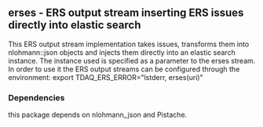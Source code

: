 ## erses - ERS output stream inserting ERS issues directly into elastic search
This ERS output stream implementation takes issues, transforms them into nlohmann::json objects and injects them directly into an elastic search instance. The instance used is specified as a parameter to the erses stream.
In order to use it the ERS output streams can be configured through the environment:
export TDAQ_ERS_ERROR="lstderr, erses(uri)"

### Dependencies
this package depends on nlohmann_json and Pistache. 
